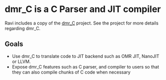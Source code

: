# dmr_C is a C Parser and JIT compiler

Ravi includes a copy of the [dmr_C](https://github.com/dibyendumajumdar/dmr_c) project. See the project for more details regarding dmr_C.

## Goals

* Use dmr_C to translate code to JIT backend such as OMR JIT, NanoJIT or LLVM. 
* Expose dmr_C features such as C parser, and compiler to users so that they can also compile chunks of C code when necessary
